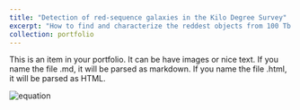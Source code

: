 ```yaml
---
title: "Detection of red-sequence galaxies in the Kilo Degree Survey"
excerpt: "How to find and characterize the reddest objects from 100 Tb of data 1<br/><img src='/images/redsq/lrg.png'>"
collection: portfolio
---
```


This is an item in your portfolio. It can be have images or nice text. If you name the file .md, it will be parsed as markdown. If you name the file .html, it will be parsed as HTML. 

![equation](https://microsoft.codecogs.com/gif.latex?\dpi{400}\alpha&space;+&space;\frac{2\beta}{\gamma})  


